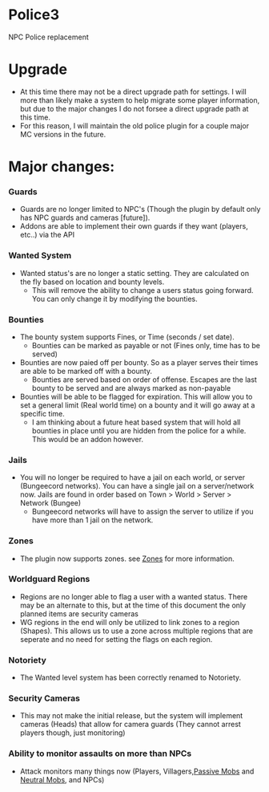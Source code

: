 # Police3
NPC Police replacement

# Upgrade
* At this time there may not be a direct upgrade path for settings. I will more than likely make a system to help migrate some player information, but due to the major changes I do not forsee a direct upgrade path at this time.
* For this reason, I will maintain the old police plugin for a couple major MC versions in the future.

# Major changes:   

### Guards
* Guards are no longer limited to NPC's (Though the plugin by default only has NPC guards and cameras [future]).
* Addons are able to implement their own guards if they want (players, etc..) via the API

### Wanted System
* Wanted status's are no longer a static setting. They are calculated on the fly based on location and bounty levels.
   * This will remove the ability to change a users status going forward. You can only change it by modifying the bounties.

### Bounties
* The bounty system supports Fines, or Time (seconds / set date).
   * Bounties can be marked as payable or not (Fines only, time has to be served)
* Bounties are now paied off per bounty. So as a player serves their times are able to be marked off with a bounty.
   * Bounties are served based on order of offense. Escapes are the last bounty to be served and are always marked as non-payable
* Bounties will be able to be flagged for expiration. This will allow you to set a general limit (Real world time) on a bounty and it will go away at a specific time. 
   * I am thinking about a future heat based system that will hold all bounties in place until you are hidden from the police for a while. This would be an addon however.
   
### Jails
* You will no longer be required to have a jail on each world, or server (Bungeecord networks). You can have a single jail on a server/network now. Jails are found in order based on Town > World > Server > Network (Bungee)   
  * Bungeecord networks will have to assign the server to utilize if you have more than 1 jail on the network.

### Zones
* The plugin now supports zones. see [Zones](https://github.com/Nutty101/The_Fuzz/wiki/Zones) for more information.

### Worldguard Regions
* Regions are no longer able to flag a user with a wanted status. There may be an alternate to this, but at the time of this document the only planned items are security cameras
* WG regions in the end will only be utilized to link zones to a region (Shapes). This allows us to use a zone across multiple regions that are seperate and no need for setting the flags on each region. 

### Notoriety
* The Wanted level system has been correctly renamed to Notoriety.

### Security Cameras
* This may not make the initial release, but the system will implement cameras (Heads) that allow for camera guards (They cannot arrest players though, just monitoring)

### Ability to monitor assaults on more than NPCs
* Attack monitors many things now (Players, Villagers,[Passive Mobs](https://minecraft.gamepedia.com/Category:Passive_mobs) and [Neutral Mobs](https://minecraft.gamepedia.com/Category:Neutral_mobs), and NPCs)


